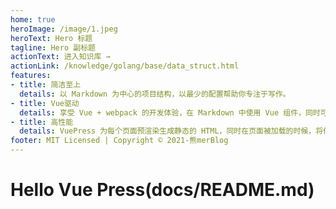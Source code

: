 ```yaml
---
home: true
heroImage: /image/1.jpeg
heroText: Hero 标题
tagline: Hero 副标题
actionText: 进入知识库 →
actionLink: /knowledge/golang/base/data_struct.html
features:
- title: 简洁至上
  details: 以 Markdown 为中心的项目结构，以最少的配置帮助你专注于写作。
- title: Vue驱动
  details: 享受 Vue + webpack 的开发体验，在 Markdown 中使用 Vue 组件，同时可以使用 Vue 来开发自定义主题。
- title: 高性能
  details: VuePress 为每个页面预渲染生成静态的 HTML，同时在页面被加载的时候，将作为 SPA 运行。
footer: MIT Licensed | Copyright © 2021-熊merBlog
---
```


# Hello Vue Press(docs/README.md) 
